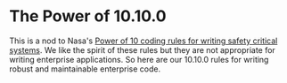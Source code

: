 # The Power of 10.10.0

This is a nod to Nasa's [Power of 10 coding rules for writing safety critical systems](https://en.wikipedia.org/wiki/The_Power_of_10:_Rules_for_Developing_Safety-Critical_Code). We like the spirit of these rules but they are not
appropriate for writing enterprise applications. So here are our 10.10.0 rules for writing robust and maintainable enterprise code.
